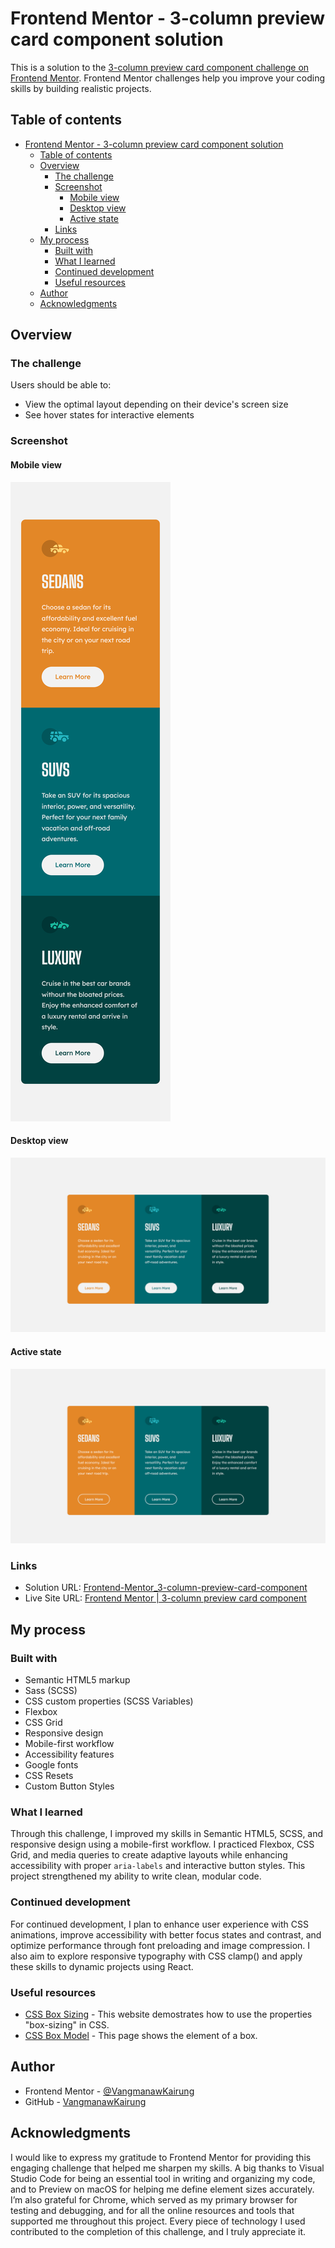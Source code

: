 # Frontend Mentor - 3-column preview card component solution

This is a solution to the [3-column preview card component challenge on Frontend Mentor](https://www.frontendmentor.io/challenges/3column-preview-card-component-pH92eAR2-). Frontend Mentor challenges help you improve your coding skills by building realistic projects.

## Table of contents

- [Frontend Mentor - 3-column preview card component solution](#frontend-mentor---3-column-preview-card-component-solution)
  - [Table of contents](#table-of-contents)
  - [Overview](#overview)
    - [The challenge](#the-challenge)
    - [Screenshot](#screenshot)
      - [Mobile view](#mobile-view)
      - [Desktop view](#desktop-view)
      - [Active state](#active-state)
    - [Links](#links)
  - [My process](#my-process)
    - [Built with](#built-with)
    - [What I learned](#what-i-learned)
    - [Continued development](#continued-development)
    - [Useful resources](#useful-resources)
  - [Author](#author)
  - [Acknowledgments](#acknowledgments)

## Overview

### The challenge

Users should be able to:

- View the optimal layout depending on their device's screen size
- See hover states for interactive elements

### Screenshot

#### Mobile view

![](./sources/screenshots/Mobile%20view.png)

#### Desktop view

![](./sources/screenshots/Desktop%20view.png)

#### Active state

![](./sources/screenshots/Active%20state.jpg)

### Links

- Solution URL: [Frontend-Mentor_3-column-preview-card-component](https://github.com/VangmanawKairung/Frontend-Mentor_3-column-preview-card-component)
- Live Site URL: [Frontend Mentor | 3-column preview card component](https://vangmanawkairung.github.io/Frontend-Mentor_3-column-preview-card-component/)

## My process

### Built with

- Semantic HTML5 markup
- Sass (SCSS)
- CSS custom properties (SCSS Variables)
- Flexbox
- CSS Grid
- Responsive design
- Mobile-first workflow
- Accessibility features
- Google fonts
- CSS Resets
- Custom Button Styles

### What I learned

Through this challenge, I improved my skills in Semantic HTML5, SCSS, and responsive design using a mobile-first workflow. I practiced Flexbox, CSS Grid, and media queries to create adaptive layouts while enhancing accessibility with proper `aria-labels` and interactive button styles. This project strengthened my ability to write clean, modular code.

### Continued development

For continued development, I plan to enhance user experience with CSS animations, improve accessibility with better focus states and contrast, and optimize performance through font preloading and image compression. I also aim to explore responsive typography with CSS clamp() and apply these skills to dynamic projects using React.

### Useful resources

- [CSS Box Sizing](https://www.w3schools.com/css/css3_box-sizing.asp) - This website demostrates how to use the properties "box-sizing" in CSS.
- [CSS Box Model](https://www.w3schools.com/css/css_boxmodel.asp) - This page shows the element of a box.

## Author

- Frontend Mentor - [@VangmanawKairung](https://www.frontendmentor.io/profile/VangmanawKairung)
- GitHub - [VangmanawKairung](https://github.com/VangmanawKairung)

## Acknowledgments

I would like to express my gratitude to Frontend Mentor for providing this engaging challenge that helped me sharpen my skills. A big thanks to Visual Studio Code for being an essential tool in writing and organizing my code, and to Preview on macOS for helping me define element sizes accurately. I’m also grateful for Chrome, which served as my primary browser for testing and debugging, and for all the online resources and tools that supported me throughout this project. Every piece of technology I used contributed to the completion of this challenge, and I truly appreciate it.

